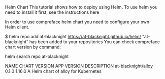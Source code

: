 Helm Chart
This tutorial shows how to deploy using Helm. To use helm you need to install it first, see the instructions here

In order to use compreface helm chart you need to configure your own Helm client.

$ helm repo add at-blacknight https://at-blacknight.github.io/helm/
“at-blacknight” has been added to your repositories
You can check compreface chart version by command:

helm search repo at-blacknight

NAME                                    CHART VERSION   APP VERSION     DESCRIPTION
at-blacknight/alloy        0.1.0           1.16.0          A Helm chart of alloy for Kubernetes


